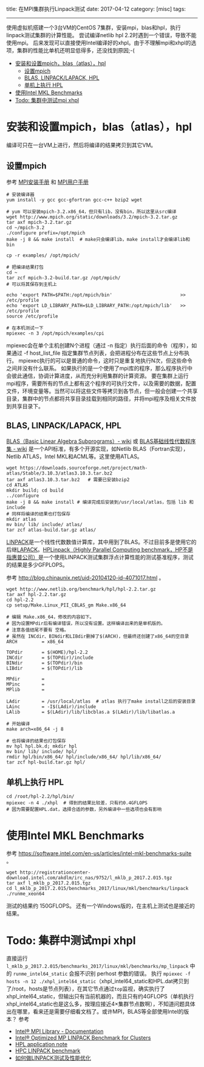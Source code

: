 title: 在MPI集群执行Linpack测试
date: 2017-04-12
category: [misc]
tags:

---
使用虚拟机搭建一个3台VM的CentOS 7集群，安装mpi，blas和hpl，执行linpack测试集群的计算性能。
尝试编译netlib hpl 2.2时遇到一个错误，导致不能使用mpi。
后来发现可以直接使用Intel编译好的xhpl。由于不理解mpi和xhpl的选项，集群的性能比单机还明显低得多，还没找到原因;-(
<!--more-->

<!-- TOC -->

- [安装和设置mpich，blas（atlas），hpl](#%E5%AE%89%E8%A3%85%E5%92%8C%E8%AE%BE%E7%BD%AEmpich%EF%BC%8Cblas%EF%BC%88atlas%EF%BC%89%EF%BC%8Chpl)
    - [设置mpich](#%E8%AE%BE%E7%BD%AEmpich)
    - [BLAS, LINPACK/LAPACK, HPL](#blas-linpacklapack-hpl)
    - [单机上执行 HPL](#%E5%8D%95%E6%9C%BA%E4%B8%8A%E6%89%A7%E8%A1%8C-hpl)
- [使用Intel MKL Benchmarks](#%E4%BD%BF%E7%94%A8intel-mkl-benchmarks)
- [Todo: 集群中测试mpi xhpl](#todo-%E9%9B%86%E7%BE%A4%E4%B8%AD%E6%B5%8B%E8%AF%95mpi-xhpl)

<!-- /TOC -->

# 安装和设置mpich，blas（atlas），hpl
编译可只在一台VM上进行，然后将编译的结果拷贝到其它VM。

## 设置mpich
参考 [MPI安装手册](http://www.mpich.org/static/downloads/3.2/mpich-3.2-installguide.pdf) 和 [MPI用户手册](http://www.mpich.org/static/downloads/3.2/mpich-3.2-userguide.pdf)
```
# 安装编译器
yum install -y gcc gcc-gfortran gcc-c++ bzip2 wget

# yum 可以安装mpich-3.2.x86_64，但只有lib，没有bin，所以这里从src编译
wget http://www.mpich.org/static/downloads/3.2/mpich-3.2.tar.gz
tar axf mpich-3.2.tar.gz
cd ~/mpich-3.2
./configure prefix=/opt/mpich
make -j 8 && make install  # make只会编译lib，make install才会编译lib和bin

cp -r examples/ /opt/mpich/

# 把编译结果打包
cd ~
tar zcf mpich-3.2-build.tar.gz /opt/mpich/
# 可以将其保存到主机上

echo 'export PATH=$PATH:/opt/mpich/bin'                         >> /etc/profile
echo 'export LD_LIBRARY_PATH=$LD_LIBRARY_PATH:/opt/mpich/lib'   >> /etc/profile
source /etc/profile

# 在本机测试一下
mpiexec -n 3 /opt/mpich/examples/cpi
```

mpiexec会在单个主机创建N个进程（通过 -n 指定）执行后面的命令（程序），如果通过 -f host_list_file 指定集群节点列表，会把进程分布在这些节点上分布执行。
mpiexec执行的可以是普通的命令，这时只是重复地执行N次，但这些命令之间并没有什么联系。
如果执行的是一个使用了mpi库的程序，那么程序执行中会彼此通信，协调计算进度，从而充分利用集群的计算资源。
要在集群上运行mpi程序，需要所有的节点上都有这个程序的可执行文件，以及需要的数据，配置文件，环境变量等。当然可以将这些文件等拷贝到各节点，但一般会创建一个共享目录，集群中的节点都将共享目录挂载到相同的路径，并将mpi程序及相关文件放到共享目录下。

## BLAS, LINPACK/LAPACK, HPL
[BLAS（Basic Linear Algebra Subprograms）- wiki](https://en.wikipedia.org/wiki/Basic_Linear_Algebra_Subprograms) 或 [BLAS基础线性代数程序集 - wiki](https://zh.wikipedia.org/wiki/BLAS) 是一个API标准，有多个开源实现，如Netlib BLAS（Fortran实现），Netlib ATLAS，Intel MKL和ACML等。这里使用ATLAS。
```
wget https://downloads.sourceforge.net/project/math-atlas/Stable/3.10.3/atlas3.10.3.tar.bz2
tar axf atlas3.10.3.tar.bz2   # 需要已安装bzip2
cd ATLAS
mkdir build; cd build
../configure
make -j 8 && make install # 编译完成后安装到/usr/local/atlas，包括 lib 和 include
# 同样将编译的结果也打包保存
mkdir atlas
mv bin/ lib/ include/ atlas/
tar zcf atlas-build.tar.gz atlas/
```

[LINPACK](https://en.wikipedia.org/wiki/LINPACK)是一个线性代数数值计算库，其中用到了BLAS。不过目前多是使用它的后继[LAPACK](https://en.wikipedia.org/wiki/LAPACK)。[HPLinpack（Highly Parallel Computing benchmark，HP不是指惠普公司）](http://www.netlib.org/benchmark/hpl/)是一个使用LINPACK测试集群浮点计算性能的测试基准程序，测试的结果是多少GFPLOPS。

参考 http://blog.chinaunix.net/uid-20104120-id-4071017.html 。
```
wget http://www.netlib.org/benchmark/hpl/hpl-2.2.tar.gz
tar axf hpl-2.2.tar.gz
cd hpl-2.2
cp setup/Make.Linux_PII_CBLAS_gm Make.x86_64

# 编辑 Make.x86_64，修改的内容如下。
# 因为设置MPdir后有编译错误，所以没有设置。这样编译出来的是单机版的。
# 注意各值结尾不要有 空格。
# 虽然在 INCdir、BINdir和LIBdir删掉了$(ARCH)，但最终还创建了x86_64的空目录
ARCH         = x86_64

TOPdir       = $(HOME)/hpl-2.2
INCdir       = $(TOPdir)/include
BINdir       = $(TOPdir)/bin
LIBdir       = $(TOPdir)/lib

MPdir        =
MPinc        =
MPlib        =

LAdir        = /usr/local/atlas  # atlas 执行了make install之后的安装目录
LAinc        = -I$(LAdir)/include
LAlib        = $(LAdir)/lib/libcblas.a $(LAdir)/lib/libatlas.a

# 开始编译
make arch=x86_64 -j 8

# 也将编译的结果也打包保存
mv hpl hpl.bk.d; mkdir hpl
mv bin/ lib/ include/ hpl/
rmdir hpl/bin/x86_64/ hpl/include/x86_64/ hpl/lib/x86_64/
tar zcf hpl-build.tar.gz hpl/
```

## 单机上执行 HPL
```
cd /root/hpl-2.2/hpl/bin/
mpiexec -n 4 ./xhpl  # 得到的结果比较差，只有约0.4GFLOPS
# 因为需要配置HPL.dat，选择合适的参数，另外编译中一些选项也会有影响
```

# 使用Intel MKL Benchmarks
参考 https://software.intel.com/en-us/articles/intel-mkl-benchmarks-suite 。

```
wget http://registrationcenter-download.intel.com/akdlm/irc_nas/9752/l_mklb_p_2017.2.015.tgz
tar axf l_mklb_p_2017.2.015.tgz
cd l_mklb_p_2017.2.015/benchmarks_2017/linux/mkl/benchmarks/linpack
./runme_xeon64
```
测试的结果约 150GFLOPS。
还有一个Windows版的，在主机上测试也是接近的结果。

# Todo: 集群中测试mpi xhpl
直接运行 `l_mklb_p_2017.2.015/benchmarks_2017/linux/mkl/benchmarks/mp_linpack` 中的 `runme_intel64_static` 会报不识别 perhost 参数的错误。
执行 `mpiexec -f hosts -n 12 ./xhpl_intel64_static`（xhpl_intel64_static和HPL.dat拷贝到了/root，hosts是节点列表），在其它节点通过`top`监视，确实执行了xhpl_intel64_static，但输出只有当前机器的，而且只有约4GFLOPS（单机执行xhpl_intel64_static也是这么多，按理应接近4×集群节点数啊），不知道问题具体出在哪里，看来还是需要仔细看文档了。或许MPI，BLAS等全部使用Intel的版本？
参考
+ [Intel® MPI Library - Documentation](https://software.intel.com/zh-cn/articles/intel-mpi-library-documentation)
+ [Intel® Optimized MP LINPACK Benchmark for Clusters](https://software.intel.com/en-us/node/528457)
+ [HPL application note](https://software.intel.com/en-us/articles/performance-tools-for-software-developers-hpl-application-note)
+ [HPC LINPACK benchmark](http://khmel.org/?p=527)
+ [如何做LINPACK测试及性能优化](http://blog.sciencenet.cn/blog-935970-892936.html)
